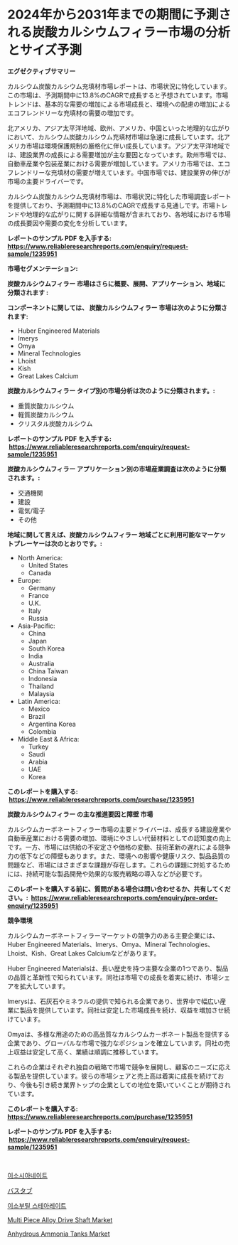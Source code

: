 <p><h1>2024年から2031年までの期間に予測される炭酸カルシウムフィラー市場の分析とサイズ予測</h1></p><p><strong>エグゼクティブサマリー</strong></p>
<p><p>カルシウム炭酸カルシウム充填材市場レポートは、市場状況に特化しています。この市場は、予測期間中に13.8%のCAGRで成長すると予想されています。市場トレンドは、基本的な需要の増加による市場成長と、環境への配慮の増加によるエコフレンドリーな充填材の需要の増加です。</p><p>北アメリカ、アジア太平洋地域、欧州、アメリカ、中国といった地理的な広がりにおいて、カルシウム炭酸カルシウム充填材市場は急速に成長しています。北アメリカ市場は環境保護規制の厳格化に伴い成長しています。アジア太平洋地域では、建設業界の成長による需要増加が主な要因となっています。欧州市場では、自動車産業や包装産業における需要が増加しています。アメリカ市場では、エコフレンドリーな充填材の需要が増えています。中国市場では、建設業界の伸びが市場の主要ドライバーです。</p><p>カルシウム炭酸カルシウム充填材市場は、市場状況に特化した市場調査レポートを提供しており、予測期間中に13.8%のCAGRで成長する見通しです。市場トレンドや地理的な広がりに関する詳細な情報が含まれており、各地域における市場の成長要因や需要の変化を分析しています。</p></p>
<p><strong>レポートのサンプル PDF を入手する: <a href="https://www.reliableresearchreports.com/enquiry/request-sample/1235951">https://www.reliableresearchreports.com/enquiry/request-sample/1235951</a></strong></p>
<p><strong>市場セグメンテーション:</strong></p>
<p><strong> 炭酸カルシウムフィラー 市場はさらに概要、展開、アプリケーション、地域に分類されます :</strong></p>
<p><strong>コンポーネントに関しては、 炭酸カルシウムフィラー 市場は次のように分類されます: &nbsp;</strong></p>
<p><ul><li>Huber Engineered Materials</li><li>Imerys</li><li>Omya</li><li>Mineral Technologies</li><li>Lhoist</li><li>Kish</li><li>Great Lakes Calcium</li></ul></p>
<p><strong> 炭酸カルシウムフィラー タイプ別の市場分析は次のように分類されます。:</strong></p>
<p><ul><li>重質炭酸カルシウム</li><li>軽質炭酸カルシウム</li><li>クリスタル炭酸カルシウム</li></ul></p>
<p><strong>レポートのサンプル PDF を入手する: &nbsp;<a href="https://www.reliableresearchreports.com/enquiry/request-sample/1235951">https://www.reliableresearchreports.com/enquiry/request-sample/1235951</a></strong></p>
<p><strong> 炭酸カルシウムフィラー アプリケーション別の市場産業調査は次のように分類されます。:</strong></p>
<p><ul><li>交通機関</li><li>建設</li><li>電気/電子</li><li>その他</li></ul></p>
<p><strong>地域に関して言えば、炭酸カルシウムフィラー 地域ごとに利用可能なマーケットプレーヤーは次のとおりです。:</strong></p>
<p><ul>
    <li>
        North America:
        <ul>
            <li>United States</li>
            <li>Canada</li>
        </ul>
    </li>
    <li>
        Europe:
        <ul>
            <li>Germany</li>
            <li>France</li>
            <li>U.K.</li>
            <li>Italy</li>
            <li>Russia</li>
        </ul>
    </li>
    <li>
        Asia-Pacific:
        <ul>
            <li>China</li>
            <li>Japan</li>
            <li>South Korea</li>
            <li>India</li>
            <li>Australia</li>
            <li>China Taiwan</li>
            <li>Indonesia</li>
            <li>Thailand</li>
            <li>Malaysia</li>
        </ul>
    </li>
    <li>
        Latin America:
        <ul>
            <li>Mexico</li>
            <li>Brazil</li>
            <li>Argentina Korea</li>
            <li>Colombia</li>
        </ul>
    </li>
    <li>
        Middle East & Africa:
        <ul>
            <li>Turkey</li>
            <li>Saudi</li>
            <li>Arabia</li>
            <li>UAE</li>
            <li>Korea</li>
        </ul>
    </li>
    </ul></p>
<p><strong>このレポートを購入する: &nbsp;<a href="https://www.reliableresearchreports.com/purchase/1235951">https://www.reliableresearchreports.com/purchase/1235951</a></strong></p>
<p><strong>炭酸カルシウムフィラー の主な推進要因と障壁 市場</strong></p>
<p><p>カルシウムカーボネートフィラー市場の主要ドライバーは、成長する建設産業や自動車産業における需要の増加、環境にやさしい代替材料としての認知度の向上です。一方、市場には供給の不安定さや価格の変動、技術革新の遅れによる競争力の低下などの障壁もあります。また、環境への影響や健康リスク、製品品質の問題など、市場にはさまざまな課題が存在します。これらの課題に対処するためには、持続可能な製品開発や効果的な販売戦略の導入などが必要です。</p></p>
<p><strong>このレポートを購入する前に、質問がある場合は問い合わせるか、共有してください。:&nbsp; <a href="https://www.reliableresearchreports.com/enquiry/pre-order-enquiry/1235951">https://www.reliableresearchreports.com/enquiry/pre-order-enquiry/1235951</a></strong></p>
<p><strong>競争環境</strong></p>
<p><p>カルシウムカーボネートフィラーマーケットの競争力のある主要企業には、Huber Engineered Materials、Imerys、Omya、Mineral Technologies、Lhoist、Kish、Great Lakes Calciumなどがあります。</p><p>Huber Engineered Materialsは、長い歴史を持つ主要な企業の1つであり、製品の品質と革新性で知られています。同社は市場での成長を着実に続け、市場シェアを拡大しています。</p><p>Imerysは、石灰石やミネラルの提供で知られる企業であり、世界中で幅広い産業に製品を提供しています。同社は安定した市場成長を続け、収益を増加させ続けています。</p><p>Omyaは、多様な用途のための高品質なカルシウムカーボネート製品を提供する企業であり、グローバルな市場で強力なポジションを確立しています。同社の売上収益は安定して高く、業績は順調に推移しています。</p><p>これらの企業はそれぞれ独自の戦略で市場で競争を展開し、顧客のニーズに応える製品を提供しています。彼らの市場シェアと売上高は着実に成長を続けており、今後も引き続き業界トップの企業としての地位を築いていくことが期待されています。</p></p>
<p><strong>このレポートを購入する: &nbsp; <a href="https://www.reliableresearchreports.com/purchase/1235951">https://www.reliableresearchreports.com/purchase/1235951</a></strong></p>
<p><strong>レポートのサンプル PDF を入手する: &nbsp;<a href="https://www.reliableresearchreports.com/enquiry/request-sample/1235951">https://www.reliableresearchreports.com/enquiry/request-sample/1235951</a></strong><strong></strong></p>
<p>&nbsp;</p>
<p><p><a href="https://github.com/vsap75a286l/Market-Research-Report-List-1/blob/main/5979100186497.md">이소시아네이트</a></p><p><a href="https://github.com/ppmazlotr77499/Market-Research-Report-List-1/blob/main/7447697186531.md">バスタブ</a></p><p><a href="https://github.com/idcefvhkdut6/Market-Research-Report-List-1/blob/main/1539061186496.md">이소부틸 스테아레이트</a></p><p><a href="https://view.publitas.com/reportprime-1/multi-piece-alloy-drive-shaft-market-size-focuses-on-market-dynamics-in-depth-analysis-and-future-projections-of-its-market-forecasted-for-period-from-2024-to-2031/">Multi Piece Alloy Drive Shaft Market</a></p><p><a href="https://meowing-lemming-dd3.notion.site/Anhydrous-Ammonia-Tanks-Market-Research-Report-Provides-thorough-Industry-Overview-which-offers-an--2883f9a00591481f991b85e93b2b2ad0">Anhydrous Ammonia Tanks Market</a></p></p>